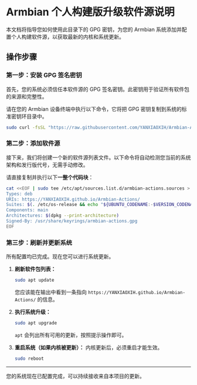 # Armbian 个人构建版升级软件源说明

本文档将指导您如何使用此目录下的 GPG 密钥，为您的 Armbian 系统添加并配置个人构建软件源，以获取最新的内核和系统更新。

## 操作步骤

### 第一步：安装 GPG 签名密钥

首先，您的系统必须信任本软件源的 GPG 签名密钥。此密钥用于验证所有软件包的来源和完整性。

请在您的 Armbian 设备终端中执行以下命令，它将把 GPG 密钥复制到系统的标准密钥环目录中。

```bash
sudo curl -fsSL "https://raw.githubusercontent.com/YANXIAOXIH/Armbian-Actions/main/Keyrings/armbian-actions.gpg" -o /usr/share/keyrings/armbian-actions.gpg
```

### 第二步：添加软件源

接下来，我们将创建一个新的软件源列表文件。以下命令将自动检测您当前的系统架构和发行版代号，无需手动修改。

请直接复制并执行以下**一整个代码块**：

```bash
cat <<EOF | sudo tee /etc/apt/sources.list.d/armbian-actions.sources > /dev/null
Types: deb
URIs: https://YANXIAOXIH.github.io/Armbian-Actions/
Suites: $(. /etc/os-release && echo "${UBUNTU_CODENAME:-$VERSION_CODENAME}")
Components: main
Architectures: $(dpkg --print-architecture)
Signed-By: /usr/share/keyrings/armbian-actions.gpg
EOF
```

### 第三步：刷新并更新系统

所有配置均已完成。现在您可以进行系统更新。

1.  **刷新软件包列表：**
    ```bash
    sudo apt update
    ```
    您应该能在输出中看到一条指向 `https://YANXIAOXIH.github.io/Armbian-Actions/` 的信息。

2.  **执行系统升级：**
    ```bash
    sudo apt upgrade
    ```
    `apt` 会列出所有可用的更新，按照提示操作即可。

3.  **重启系统（如果内核被更新）：**
    内核更新后，必须重启才能生效。
    ```bash
    sudo reboot
    ```

---
您的系统现在已配置完成，可以持续接收来自本项目的更新。
